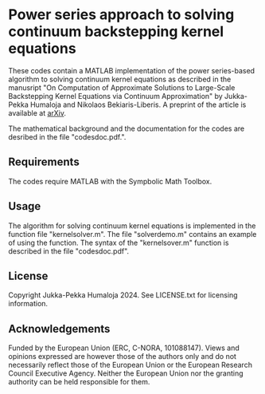 # Power series approach to solving continuum backstepping kernel equations

These codes contain a MATLAB implementation of the power series-based algorithm to solving continuum kernel equations as described in the manusript "On Computation of Approximate Solutions to Large-Scale Backstepping Kernel Equations via Continuum Approximation" by Jukka-Pekka Humaloja and Nikolaos Bekiaris-Liberis. A preprint of the article is available at [arXiv](https://arxiv.org/abs/2406.13612).

The mathematical background and the documentation for the codes are desribed in the file "codesdoc.pdf.".

## Requirements

The codes require MATLAB with the Sympbolic Math Toolbox.

## Usage

The algorithm for solving continuum kernel equations is implemented in the function file "kernelsolver.m". The file "solverdemo.m" contains an example of using the function. The syntax of the "kernelsover.m" function is described in the file "codesdoc.pdf".

## License

Copyright Jukka-Pekka Humaloja 2024. See LICENSE.txt for licensing information.

## Acknowledgements

Funded by the European Union (ERC, C-NORA, 101088147). Views and opinions expressed are however those of the authors only and do not necessarily reflect those of the European Union or the European Research Council Executive Agency. Neither the European Union nor the granting authority can be held responsible for them.
